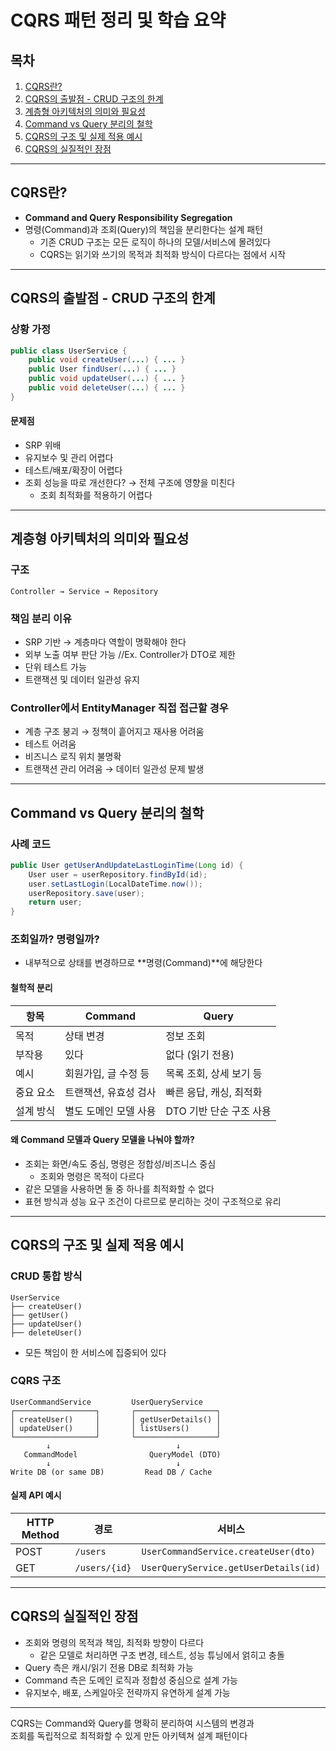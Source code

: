 # CQRS 패턴 정리 및 학습 요약

## 목차
1. [CQRS란?](#cqrs란)
2. [CQRS의 출발점 - CRUD 구조의 한계](#cqrs의-출발점---crud-구조의-한계)
3. [계층형 아키텍처의 의미와 필요성](#계층형-아키텍처의-의미와-필요성)
4. [Command vs Query 분리의 철학](#command-vs-query-분리의-철학)
5. [CQRS의 구조 및 실제 적용 예시](#cqrs의-구조-및-실제-적용-예시)
6. [CQRS의 실질적인 장점](#cqrs의-실질적인-장점)

---

## CQRS란?
+ **Command and Query Responsibility Segregation**
+ 명령(Command)과 조회(Query)의 책임을 분리한다는 설계 패턴
  + 기존 CRUD 구조는 모든 로직이 하나의 모델/서비스에 몰려있다
  + CQRS는 읽기와 쓰기의 목적과 최적화 방식이 다르다는 점에서 시작

---

## CQRS의 출발점 - CRUD 구조의 한계
### 상황 가정
```java
public class UserService {
    public void createUser(...) { ... }
    public User findUser(...) { ... }
    public void updateUser(...) { ... }
    public void deleteUser(...) { ... }
}
```
#### 문제점
+ SRP 위배
+ 유지보수 및 관리 어렵다
+ 테스트/배포/확장이 어렵다
+ 조회 성능을 따로 개선한다? → 전체 구조에 영향을 미친다
  + 조회 최적화를 적용하기 어렵다

---

## 계층형 아키텍처의 의미와 필요성
### 구조
```declarative
Controller → Service → Repository
```

### 책임 분리 이유
+ SRP 기반 → 계층마다 역할이 명확해야 한다
+ 외부 노출 여부 판단 가능 //Ex. Controller가 DTO로 제한
+ 단위 테스트 가능
+ 트랜잭션 및 데이터 일관성 유지

### Controller에서 EntityManager 직접 접근할 경우
+ 계층 구조 붕괴 → 정책이 흩어지고 재사용 어려움
+ 테스트 어려움
+ 비즈니스 로직 위치 불명확
+ 트랜잭션 관리 어려움 → 데이터 일관성 문제 발생

---

## Command vs Query 분리의 철학
### 사례 코드
```java
public User getUserAndUpdateLastLoginTime(Long id) {
    User user = userRepository.findById(id);
    user.setLastLogin(LocalDateTime.now());
    userRepository.save(user);
    return user;
}
```
### 조회일까? 명령일까?
+ 내부적으로 상태를 변경하므로 **명령(Command)**에 해당한다

#### 철학적 분리
| 항목 | Command      | Query |
| --- |--------------| --- |
| 목적 | 상태 변경        | 정보 조회 |
| 부작용 | 있다           | 없다 (읽기 전용) |
| 예시 | 회원가입, 글 수정 등 | 목록 조회, 상세 보기 등 |
| 중요 요소 | 트랜잭션, 유효성 검사 | 빠른 응답, 캐싱, 최적화 |
| 설계 방식 | 별도 도메인 모델 사용 | DTO 기반 단순 구조 사용 |

#### 왜 Command 모델과 Query 모델을 나눠야 할까?
+ 조회는 화면/속도 중심, 명령은 정합성/비즈니스 중심
  + 조회와 명령은 목적이 다르다
+ 같은 모델을 사용하면 둘 중 하나를 최적화할 수 없다
+ 표현 방식과 성능 요구 조건이 다르므로 분리하는 것이 구조적으로 유리

---

## CQRS의 구조 및 실제 적용 예시
### CRUD 통합 방식
```declarative
UserService
├── createUser()
├── getUser()
├── updateUser()
├── deleteUser()
```
+ 모든 책임이 한 서비스에 집중되어 있다

### CQRS 구조
```declarative
UserCommandService         UserQueryService
┌──────────────────┐       ┌──────────────────┐
│ createUser()     │       │ getUserDetails() │
│ updateUser()     │       │ listUsers()      │
└──────────────────┘       └──────────────────┘
        ↓                            ↓
   CommandModel                QueryModel (DTO)
        ↓                            ↓
Write DB (or same DB)         Read DB / Cache
```
#### 실제 API 예시
| HTTP Method | 경로 | 서비스                                  |
| --- | --- |--------------------------------------|
| POST | `/users` | `UserCommandService.createUser(dto)` |
| GET | `/users/{id}` | `UserQueryService.getUserDetails(id)` |                                

---

## CQRS의 실질적인 장점
+ 조회와 명령의 목적과 책임, 최적화 방향이 다르다
  + 같은 모델로 처리하면 구조 변경, 테스트, 성능 튜닝에서 얽히고 충돌
+ Query 측은 캐시/읽기 전용 DB로 최적화 가능
+ Command 측은 도메인 로직과 정합성 중심으로 설계 가능
+ 유지보수, 배포, 스케일아웃 전략까지 유연하게 설계 가능

---

CQRS는 Command와 Query를 명확히 분리하여 시스템의 변경과<br>
조회를 독립적으로 최적화할 수 있게 만든 아키텍쳐 설계 패턴이다

